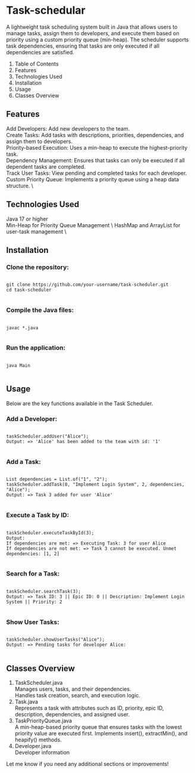 # Task-schedular
A lightweight task scheduling system built in Java that allows users to manage tasks, assign them to developers, and execute them based on priority using a custom priority queue (min-heap). 
The scheduler supports task dependencies, ensuring that tasks are only executed if all dependencies are satisfied.

1. Table of Contents
2. Features
3. Technologies Used
4. Installation
5. Usage
6. Classes Overview

## Features
Add Developers: Add new developers to the team.\
Create Tasks: Add tasks with descriptions, priorities, dependencies, and assign them to developers. \
Priority-based Execution: Uses a min-heap to execute the highest-priority task. \
Dependency Management: Ensures that tasks can only be executed if all dependent tasks are completed. \
Track User Tasks: View pending and completed tasks for each developer. \
Custom Priority Queue: Implements a priority queue using a heap data structure. \

## Technologies Used  
Java 17 or higher \
Min-Heap for Priority Queue Management \ 
HashMap and ArrayList for user-task management \

## Installation
### Clone the repository:

<pre><code> 
git clone https://github.com/your-username/task-scheduler.git 
cd task-scheduler

</code></pre>

### Compile the Java files:
<pre><code> 
javac *.java

</code></pre>



### Run the application:
<pre><code> 
java Main

</code></pre>

## Usage
Below are the key functions available in the Task Scheduler.

### Add a Developer:
<pre><code> 
taskScheduler.addUser("Alice");
Output: => 'Alice' has been added to the team with id: '1'

</code></pre>

### Add a Task:
<pre><code> 
List<String> dependencies = List.of("1", "2");
taskScheduler.addTask(0, "Implement Login System", 2, dependencies, "Alice");
Output: => Task 3 added for user 'Alice'

</code></pre>


### Execute a Task by ID:
<pre><code> 
taskScheduler.executeTaskById(3);
Output: 
If dependencies are met: => Executing Task: 3 for user Alice
If dependencies are not met: => Task 3 cannot be executed. Unmet dependencies: [1, 2]

</code></pre>



### Search for a Task:
<pre><code> 
taskScheduler.searchTask(3);
Output: => Task ID: 3 || Epic ID: 0 || Description: Implement Login System || Priority: 2

</code></pre>

### Show User Tasks:
<pre><code> 
taskScheduler.showUserTasks("Alice");
Output: => Pending tasks for developer Alice:

</code></pre>

## Classes Overview
1. TaskScheduler.java\
   Manages users, tasks, and their dependencies.\
   Handles task creation, search, and execution logic.
2. Task.java\
   Represents a task with attributes such as ID, priority, epic ID, description, dependencies, and assigned user.
3. TaskPriorityQueue.java\
   A min-heap-based priority queue that ensures tasks with the lowest priority value are executed first.
   Implements insert(), extractMin(), and heapify() methods.
4. Developer.java\
   Developer information 


Let me know if you need any additional sections or improvements!